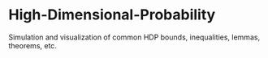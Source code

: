 # High-Dimensional-Probability
Simulation and visualization of common HDP bounds, inequalities, lemmas, theorems, etc.

